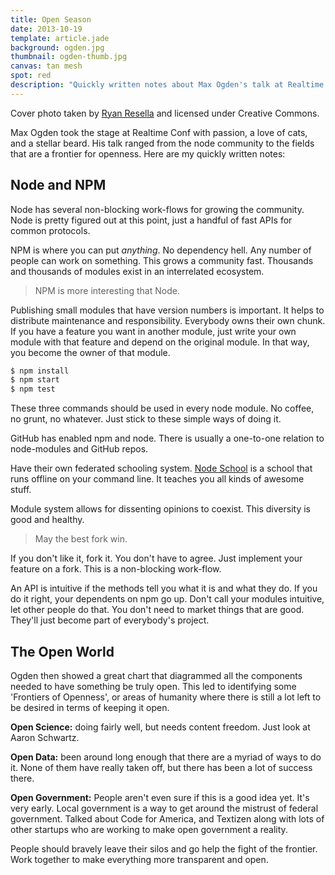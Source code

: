 ```yaml
---
title: Open Season
date: 2013-10-19
template: article.jade
background: ogden.jpg
thumbnail: ogden-thumb.jpg
canvas: tan mesh
spot: red
description: "Quickly written notes about Max Ogden's talk at Realtime Conf 2013: Open Season - A Plea for Digital Frontiers People"
---
```


<p class="caption">Cover photo taken by <a href="http://ryanresella.com">Ryan Resella</a> and licensed under Creative Commons.</p>

Max Ogden took the stage at Realtime Conf with passion, a love of cats, and a stellar beard. His talk ranged from the node community to the fields that are a frontier for openness. Here are my quickly written notes:

## Node and NPM

Node has several non-blocking work-flows for growing the community. Node is pretty figured out at this point, just a handful of fast APIs for common protocols.

NPM is where you can put *anything*. No dependency hell. Any number of people can work on something. This grows a community fast. Thousands and thousands of modules exist in an interrelated ecosystem.

>NPM is more interesting that Node.

Publishing small modules that have version numbers is important. It helps to distribute maintenance and responsibility. Everybody owns their own chunk. If you have a feature you want in another module, just write your own module with that feature and depend on the original module. In that way, you become the owner of that module.

```bash
$ npm install
$ npm start
$ npm test
```

These three commands should be used in every node module. No coffee, no grunt, no whatever. Just stick to these simple ways of doing it.

GitHub has enabled npm and node. There is usually a one-to-one relation to node-modules and GitHub repos.

Have their own federated schooling system. [Node School](http://nodeschool.io) is a school that runs offline on your command line. It teaches you all kinds of awesome stuff.

Module system allows for dissenting opinions to coexist. This diversity is good and healthy.

> May the best fork win.

If you don't like it, fork it. You don't have to agree. Just implement your feature on a fork. This is a non-blocking work-flow.

An API is intuitive if the methods tell you what it is and what they do. If you do it right, your dependents on npm go up. Don't call your modules intuitive, let other people do that. You don't need to market things that are good. They'll just become part of everybody's project.

## The Open World

Ogden then showed a great chart that diagrammed all the components needed to have something be truly open. This led to identifying some 'Frontiers of Openness', or areas of humanity where there is still a lot left to be desired in terms of keeping it open.

**Open Science:** doing fairly well, but needs content freedom. Just look at Aaron Schwartz.

**Open Data:** been around long enough that there are a myriad of ways to do it. None of them have really taken off, but there has been a lot of success there.

**Open Government:** People aren't even sure if this is a good idea yet. It's very early. Local government is a way to get around the mistrust of federal government. Talked about Code for America, and Textizen along with lots of other startups who are working to make open government a reality.

People should bravely leave their silos and go help the fight of the frontier. Work together to make everything more transparent and open.
